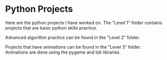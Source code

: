 # Python Projects

Here are the python projects I have worked on. The "Level 1" folder contains projects that are basic python skills practice.

Advanced algorithm practice can be found in the "Level 2" folder.  

Projects that have animations can be found in the "Level 3" folder. Animations are done using the pygame and tsk libraries. 